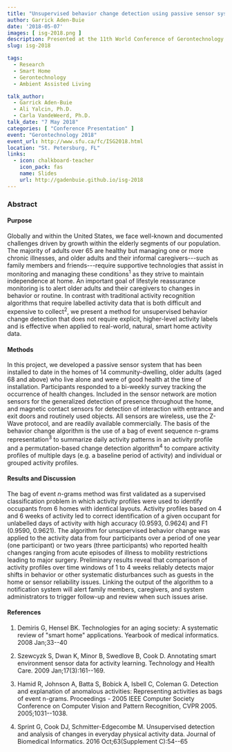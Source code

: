 ```yaml
---
title: "Unsupervised behavior change detection using passive sensor systems in the homes of older adults"
author: Garrick Aden-Buie
date: '2018-05-07'
images: [ isg-2018.png ]
description: Presented at the 11th World Conference of Gerontechnology in St. Petersburg, FL.
slug: isg-2018

tags:
  - Research
  - Smart Home
  - Gerontechnology
  - Ambient Assisted Living

talk_author:
  - Garrick Aden-Buie
  - Ali Yalcin, Ph.D.
  - Carla VandeWeerd, Ph.D.
talk_date: "7 May 2018"
categories: [ "Conference Presentation" ]
event: "Gerontechnology 2018"
event_url: http://www.sfu.ca/fc/ISG2018.html
location: "St. Petersburg, FL"
links:
  - icon: chalkboard-teacher
    icon_pack: fas
    name: Slides
    url: http://gadenbuie.github.io/isg-2018
---
```


### Abstract

#### Purpose

Globally and within the United States, we face well-known and documented
challenges driven by growth within the elderly segments of our population. The
majority of adults over 65 are healthy but managing one or more chronic
illnesses, and older adults and their informal caregivers---such as family
members and friends---require supportive technologies that assist in monitoring
and managing these conditions<sup>1</sup> as they strive to maintain independence at
home. An important goal of lifestyle reassurance monitoring is to alert older
adults and their caregivers to changes in behavior or routine. In contrast with
traditional activity recognition algorithms that require labelled activity data
that is both difficult and expensive to collect<sup>2</sup>, we present a method for
unsupervised behavior change detection that does not require explicit,
higher-level activity labels and is effective when applied to real-world,
natural, smart home activity data.

#### Methods

In this project, we developed a passive sensor system that has been installed to
date in the homes of 14 community-dwelling, older adults (aged 68 and above) who
live alone and were of good health at the time of installation. Participants
responded to a bi-weekly survey tracking the occurrence of health changes.
Included in the sensor network are motion sensors for the generalized detection
of presence throughout the home, and magnetic contact sensors for detection of
interaction with entrance and exit doors and routinely used objects. All sensors
are wireless, use the Z-Wave protocol, and are readily available commercially.
The basis of the behavior change algorithm is the use of a bag of event sequence
n-grams representation<sup>3</sup> to summarize daily activity patterns in an activity
profile and a permutation-based change detection algorithm<sup>4</sup> to compare
activity profiles of multiple days (e.g. a baseline period of activity) and
individual or grouped activity profiles.

#### Results and Discussion

The bag of event *n*-grams method was first validated as a supervised
classification problem in which activity profiles were used to identify
occupants from 6 homes with identical layouts. Activity profiles based on 4 and
6 weeks of activity led to correct identification of a given occupant for
unlabelled days of activity with high accuracy (0.9593, 0.9624) and F1 (0.9590,
0.9621). The algorithm for unsupervised behavior change was applied to the
activity data from four participants over a period of one year (one participant)
or two years (three participants) who reported health changes ranging from acute
episodes of illness to mobility restrictions leading to major surgery.
Preliminary results reveal that comparison of activity profiles over time
windows of 1 to 4 weeks reliably detects major shifts in behavior or other
systematic disturbances such as guests in the home or sensor reliability issues.
Linking the output of the algorithm to a notification system will alert family
members, caregivers, and system administrators to trigger follow-up and review
when such issues arise.

#### References

1. Demiris G, Hensel BK. Technologies for an aging society: A systematic
review of "smart home" applications. Yearbook of medical informatics.
2008 Jan;33--40

2. Szewcyzk S, Dwan K, Minor B, Swedlove B, Cook D. Annotating smart
environment sensor data for activity learning. Technology and Health
Care. 2009 Jan;17(3):161--169.

3. Hamid R, Johnson A, Batta S, Bobick A, Isbell C, Coleman G. Detection
and explanation of anomalous activities: Representing activities as bags
of event n-grams. Proceedings - 2005 IEEE Computer Society Conference on
Computer Vision and Pattern Recognition, CVPR 2005. 2005;1031--1038.

4. Sprint G, Cook DJ, Schmitter-Edgecombe M. Unsupervised detection and
analysis of changes in everyday physical activity data. Journal of
Biomedical Informatics. 2016 Oct;63(Supplement C):54--65